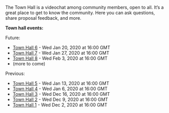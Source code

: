 
The Town Hall is a videochat among community members, open to all. It’s a great place to get to know the community. Here you can ask questions, share proposal feedback, and more.

**Town hall events:**

Future:

* [Town Hall 6](Town-Hall-6) - Wed Jan 20, 2020 at 16:00 GMT
* [Town Hall 7](Town-Hall-7) - Wed Jan 27, 2020 at 16:00 GMT
* [Town Hall 8](Town-Hall-8) - Wed Feb 3, 2020 at 16:00 GMT
* (more to come)

Previous:

* [Town Hall 5](Town-Hall-5) - Wed Jan 13, 2020 at 16:00 GMT
* [Town Hall 4](Town-Hall-4) - Wed Jan 6, 2020 at 16:00 GMT
* [Town Hall 3](Town-Hall-3) - Wed Dec 16, 2020 at 16:00 GMT
* [Town Hall 2](Town-Hall-2) - Wed Dec 9, 2020 at 16:00 GMT
* [Town Hall 1](Town-Hall-1) - Wed Dec 2, 2020 at 16:00 GMT

###

###